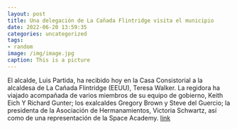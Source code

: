 ```yaml
---
layout: post
title: Una delegación de La Cañada Flintridge visita el municipio
date: 2022-06-20 13:59:35
categories: uncategorized
tags:
- random
image: /img/image.jpg
caption: This is a picture
---
```

El alcalde, Luis Partida, ha recibido hoy en la Casa Consistorial a la alcaldesa de La Cañada Flintridge (EEUU), Teresa Walker.  La regidora ha viajado acompañada de varios miembros de su equipo de gobierno, Keith Eich Y Richard Gunter; los exalcaldes Gregory Brown y Steve del Guercio; la presidenta de la Asociación de Hermanamientos, Victoria Schwartz, así como de una representación de la Space Academy.  [link](https://www.ayto-villacanada.es/noticias/una-delegacion-de-la-canada-flintridge-visita-el-municipio/)

